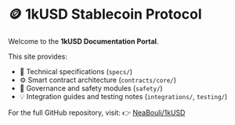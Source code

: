 # 🪙 1kUSD Stablecoin Protocol

Welcome to the **1kUSD Documentation Portal**.

This site provides:
- 📘 Technical specifications (`specs/`)
- ⚙️ Smart contract architecture (`contracts/core/`)
- 🧠 Governance and safety modules (`safety/`)
- 💡 Integration guides and testing notes (`integrations/`, `testing/`)

For the full GitHub repository, visit:
👉 [NeaBouli/1kUSD](https://github.com/NeaBouli/1kUSD)

